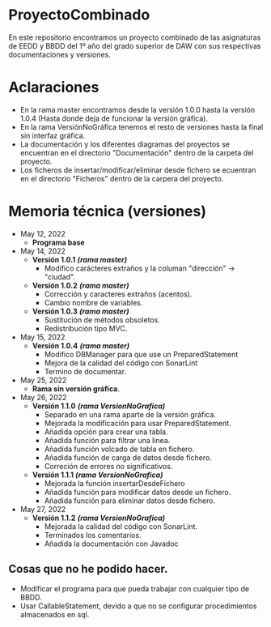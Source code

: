 # ProyectoCombinado
En este repositorio encontramos un proyecto combinado de las asignaturas de EEDD y BBDD del 1º año del grado superior de DAW con sus respectivas documentaciones y versiones.

# Aclaraciones
- En la rama master encontramos desde la versión 1.0.0 hasta la versión 1.0.4 (Hasta donde deja de funcionar la versión gráfica).
- En la rama VersiónNoGráfica tenemos el resto de versiones hasta la final sin interfaz gráfica.
- La documentación y los diferentes diagramas del proyectos se encuentran en el directorio "Documentación" dentro de la carpeta del proyecto.
- Los ficheros de insertar/modificar/eliminar desde fichero se ecuentran en el directorio "Ficheros" dentro de la carpera del proyecto.

# Memoria técnica (versiones)
- May 12, 2022 
  - **Programa base**
- May 14, 2022 
  - **Versión 1.0.1** ***(rama master)***
    - Modifico carácteres extraños y la columan "dirección" -> "ciudad".
   - **Versión 1.0.2** ***(rama master)***
      - Corrección y caracteres extraños (acentos).
      - Cambio nombre de variables. 
    - **Versión 1.0.3** ***(rama master)***
      - Sustitución de métodos obsoletos.
      - Redistribución tipo MVC.  
 - May 15, 2022
    - **Versión 1.0.4** ***(rama master)***
      - Modifico DBManager para que use un PreparedStatement
      - Mejora de la calidad del código con SonarLint
      - Termino de documentar.
  - May 25, 2022
    - **Rama sin versión gráfica**.
  - May 26, 2022
    - **Versión 1.1.0** ***(rama VersionNoGrafica)***
      - Separado en una rama aparte de la versión gráfica.
      - Mejorada la modificación para usar PreparedStatement.
      - Añadida opción para crear una tabla.
      - Añadida función para filtrar una linea.
      - Añadida función volcado de tabla en fichero.
      - Añadida función de carga de datos desde fichero.
      - Correción de errores no significativos.
    - **Versión 1.1.1** ***(rama VersionNoGrafica)***
      - Mejorada la función insertarDesdeFichero
      - Añadida función para modificar datos desde un fichero.
      - Añadida función para eliminar datos desde fichero.
  - May 27, 2022
    - **Versión 1.1.2** ***(rama VersionNoGrafica)***
      - Mejorada la calidad del código con SonarLint.
      - Terminados los comentarios.
      - Añadida la documentación con Javadoc

## Cosas que no he podido hacer.
- Modificar el programa para que pueda trabajar con cualquier tipo de BBDD.
- Usar CallableStatement, devido a que no se configurar procedimientos almacenados en sql.



